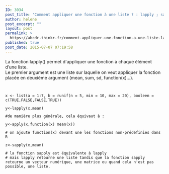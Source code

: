 ```yaml
---
ID: 3034
post_title: 'Comment appliquer une fonction à une liste ? : lapply ; sapply ?'
author: helene
post_excerpt: ""
layout: post
permalink: >
  https://abcdr.thinkr.fr/comment-appliquer-une-fonction-a-une-liste-lapply-sapply/
published: true
post_date: 2015-07-07 07:19:58
---
```

<p>La fonction lapply() permet d'appliquer une fonction à chaque élément d’une liste.<br /> Le premier argument est une liste sur laquelle on veut appliquer la fonction placée en deuxième argument (mean, sum, sd, function(x)…).</p><p> <pre><code><br /><br />x &lt;- list(a = 1:7, b = runif(n = 5, min = 10, max = 20), booleen = c(TRUE,FALSE,FALSE,TRUE))</p><p>y&lt;-lapply(x,mean)</p><p>#de manière plus générale, cela équivaut à :</p><p>y&lt;-apply(x,function(x) mean(x))</p><p># on ajoute function(x) devant une les fonctions non-prédéfinies dans R</p><p>z&lt;-sapply(x,mean)</p><p># la fonction sapply est équivalente à lapply <br /># mais lapply retourne une liste tandis que la fonction sapply retourne un vecteur numérique, une matrice ou quand cela n'est pas possible, une liste.</p><p></pre> </p><p> </p><p> </p><p> </p><p> </p><p> </p><p> </p>
